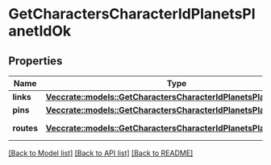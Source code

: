 # GetCharactersCharacterIdPlanetsPlanetIdOk

## Properties

Name | Type | Description | Notes
------------ | ------------- | ------------- | -------------
**links** | [**Vec<crate::models::GetCharactersCharacterIdPlanetsPlanetIdLink>**](get_characters_character_id_planets_planet_id_link.md) | links array | 
**pins** | [**Vec<crate::models::GetCharactersCharacterIdPlanetsPlanetIdPin>**](get_characters_character_id_planets_planet_id_pin.md) | pins array | 
**routes** | [**Vec<crate::models::GetCharactersCharacterIdPlanetsPlanetIdRoute>**](get_characters_character_id_planets_planet_id_route.md) | routes array | 

[[Back to Model list]](../README.md#documentation-for-models) [[Back to API list]](../README.md#documentation-for-api-endpoints) [[Back to README]](../README.md)



